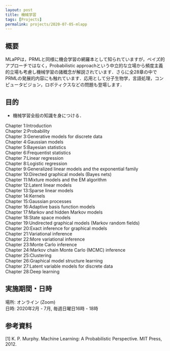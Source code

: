 ```yaml
---
layout: post
title: 機械学習
tags: [Projects]
permalink: projects/2020-07-05-mlapp
---
```


## 概要
MLaPPは，PRMLと同様に機会学習の網羅本として知られていますが，ベイズ的アプローチではなく，Probabilistic approachという中立的な立場から頻度主義的立場も考慮し機械学習の諸概念が解説されています．さらに全28章の中でPRMLの発展的内容にも触れています．応用として分子生物学，言語処理，コンピュータビジョン，ロボティクスなどの問題も登場します．

## 目的
- 機械学習全般の知識を身につける．

Chapter 1:Introduction \
Chapter 2:Probability \
Chapter 3:Generative models for discrete data \
Chapter 4:Gaussian models \
Chapter 5:Bayesian statistics \
Chapter 6:Frequentist statistics \
Chapter 7:Linear regression \
Chapter 8:Logistic regression \
Chapter 9:Generalized linear models and the exponential family \
Chapter 10:Directed graphical models (Bayes nets) \
Chapter 11:Mixture models and the EM algorithm \
Chapter 12:Latent linear models \
Chapter 13:Sparse linear models \
Chapter 14:Kernels \
Chapter 15:Gaussian processes \
Chapter 16:Adaptive basis function models \
Chapter 17:Markov and hidden Markov models \
Chapter 18:State space models \
Chapter 19:Undirected graphical models (Markov random fields) \
Chapter 20:Exact inference for graphical models \
Chapter 21:Variational inference \
Chapter 22:More variational inference \
Chapter 23:Monte Carlo inference \
Chapter 24:Markov chain Monte Carlo (MCMC) inference \
Chapter 25:Clustering \
Chapter 26:Graphical model structure learning \
Chapter 27:Latent variable models for discrete data \
Chapter 28:Deep learning

## 実施期間・日時
場所: オンライン (Zoom) \
日時: 2020年2月 - 7月, 毎週日曜日16時 - 18時


## 参考資料
[1] K. P. Murphy. Machine Learning: A Probabilistic Perspective. MIT Press, 2012.